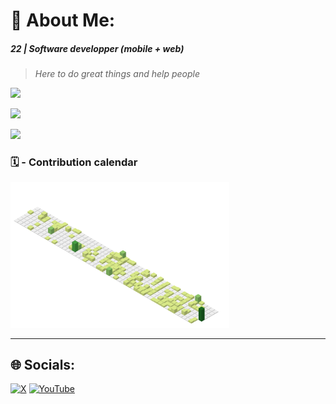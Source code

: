 # 💫 About Me:

##### 22 | Software developper (mobile + web) 
> _Here to do great things and help people_

[<img src="https://github-readme-stats.vercel.app/api?username=adam-nlem&theme=tokyonight&hide_border=false&include_all_commits=true&count_private=true"/>](#)

[<img src="https://nirzak-streak-stats.vercel.app/?user=adam-nlem&theme=tokyonight&hide_border=false"/>](#)

[<img src="https://github-readme-stats.vercel.app/api/top-langs/?username=adam-nlem&theme=tokyonight&hide_border=false&include_all_commits=true&count_private=true&layout=compact" />](#)


### 🗓️ - Contribution calendar

[<img width="350" src="./profile-3d-contrib/profile-green.svg" />]()


---

## 🌐 Socials:
[![X](https://img.shields.io/badge/X-black.svg?logo=X&logoColor=white)](https://x.com/adam_nlem) [![YouTube](https://img.shields.io/badge/YouTube-%23FF0000.svg?logo=YouTube&logoColor=white)](https://youtube.com/@@Adam_NLEM) 

<!-- Proudly created with GPRM ( https://gprm.itsvg.in ) -->
